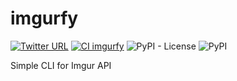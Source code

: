 # imgurfy
[![Twitter URL](https://img.shields.io/twitter/follow/samapriyaroy?style=social)](https://twitter.com/intent/follow?screen_name=samapriyaroy)
[![CI imgurfy](https://github.com/samapriya/imgurfy/actions/workflows/CI_imgurfy.yml/badge.svg)](https://github.com/samapriya/imgurfy/actions/workflows/CI_imgurfy.yml)
![PyPI - License](https://img.shields.io/pypi/l/imgurfy)
![PyPI](https://img.shields.io/pypi/v/imgurfy)

Simple CLI for Imgur API
